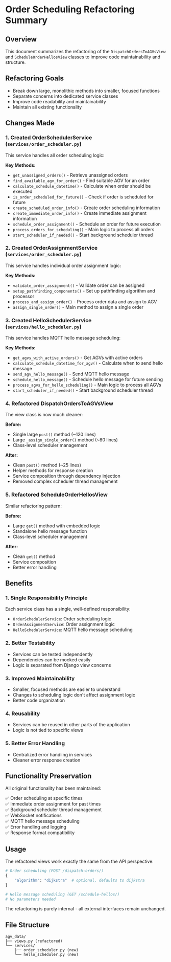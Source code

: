 # Order Scheduling Refactoring Summary

## Overview

This document summarizes the refactoring of the `DispatchOrdersToAGVsView` and `ScheduleOrderHellosView` classes to improve code maintainability and structure.

## Refactoring Goals

- Break down large, monolithic methods into smaller, focused functions
- Separate concerns into dedicated service classes
- Improve code readability and maintainability
- Maintain all existing functionality

## Changes Made

### 1. Created OrderSchedulerService (`services/order_scheduler.py`)

This service handles all order scheduling logic:

**Key Methods:**

- `get_unassigned_orders()` - Retrieve unassigned orders
- `find_available_agv_for_order()` - Find suitable AGV for an order
- `calculate_schedule_datetime()` - Calculate when order should be executed
- `is_order_scheduled_for_future()` - Check if order is scheduled for future
- `create_scheduled_order_info()` - Create order scheduling information
- `create_immediate_order_info()` - Create immediate assignment information
- `schedule_order_assignment()` - Schedule an order for future execution
- `process_orders_for_scheduling()` - Main logic to process all orders
- `start_scheduler_if_needed()` - Start background scheduler thread

### 2. Created OrderAssignmentService (`services/order_scheduler.py`)

This service handles individual order assignment logic:

**Key Methods:**

- `validate_order_assignment()` - Validate order can be assigned
- `setup_pathfinding_components()` - Set up pathfinding algorithm and processor
- `process_and_assign_order()` - Process order data and assign to AGV
- `assign_single_order()` - Main method to assign a single order

### 3. Created HelloSchedulerService (`services/hello_scheduler.py`)

This service handles MQTT hello message scheduling:

**Key Methods:**

- `get_agvs_with_active_orders()` - Get AGVs with active orders
- `calculate_schedule_datetime_for_agv()` - Calculate when to send hello message
- `send_agv_hello_message()` - Send MQTT hello message
- `schedule_hello_message()` - Schedule hello message for future sending
- `process_agvs_for_hello_scheduling()` - Main logic to process all AGVs
- `start_scheduler_if_needed()` - Start background scheduler thread

### 4. Refactored DispatchOrdersToAGVsView

The view class is now much cleaner:

**Before:**

- Single large `post()` method (~120 lines)
- Large `_assign_single_order()` method (~80 lines)
- Class-level scheduler management

**After:**

- Clean `post()` method (~25 lines)
- Helper methods for response creation
- Service composition through dependency injection
- Removed complex scheduler thread management

### 5. Refactored ScheduleOrderHellosView

Similar refactoring pattern:

**Before:**

- Large `get()` method with embedded logic
- Standalone hello message function
- Class-level scheduler management

**After:**

- Clean `get()` method
- Service composition
- Better error handling

## Benefits

### 1. **Single Responsibility Principle**

Each service class has a single, well-defined responsibility:

- `OrderSchedulerService`: Order scheduling logic
- `OrderAssignmentService`: Order assignment logic
- `HelloSchedulerService`: MQTT hello message scheduling

### 2. **Better Testability**

- Services can be tested independently
- Dependencies can be mocked easily
- Logic is separated from Django view concerns

### 3. **Improved Maintainability**

- Smaller, focused methods are easier to understand
- Changes to scheduling logic don't affect assignment logic
- Better code organization

### 4. **Reusability**

- Services can be reused in other parts of the application
- Logic is not tied to specific views

### 5. **Better Error Handling**

- Centralized error handling in services
- Cleaner error response creation

## Functionality Preservation

All original functionality has been maintained:

✅ Order scheduling at specific times  
✅ Immediate order assignment for past times  
✅ Background scheduler thread management  
✅ WebSocket notifications  
✅ MQTT hello message scheduling  
✅ Error handling and logging  
✅ Response format compatibility

## Usage

The refactored views work exactly the same from the API perspective:

```python
# Order scheduling (POST /dispatch-orders/)
{
    "algorithm": "dijkstra"  # optional, defaults to dijkstra
}

# Hello message scheduling (GET /schedule-hellos/)
# No parameters needed
```

The refactoring is purely internal - all external interfaces remain unchanged.

## File Structure

```
agv_data/
├── views.py (refactored)
└── services/
    ├── order_scheduler.py (new)
    └── hello_scheduler.py (new)
```
